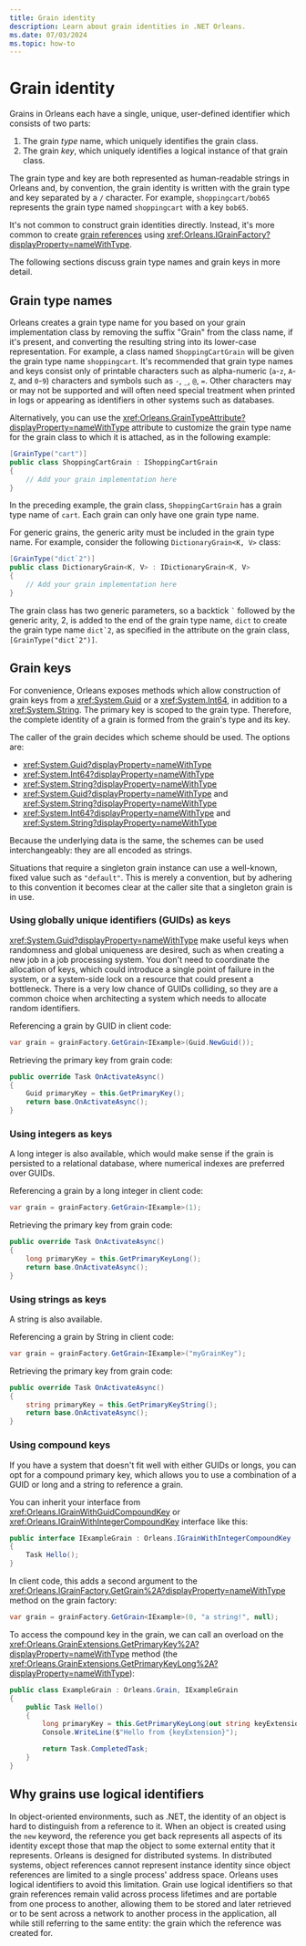 ```yaml
---
title: Grain identity
description: Learn about grain identities in .NET Orleans.
ms.date: 07/03/2024
ms.topic: how-to
---
```


# Grain identity

Grains in Orleans each have a single, unique, user-defined identifier which consists of two parts:

1. The grain _type_ name, which uniquely identifies the grain class.
2. The grain _key_, which uniquely identifies a logical instance of that grain class.

The grain type and key are both represented as human-readable strings in Orleans and, by convention, the grain identity is written with the grain type and key separated by a `/` character. For example, `shoppingcart/bob65` represents the grain type named `shoppingcart` with a key `bob65`.

It's not common to construct grain identities directly. Instead, it's more common to create [grain references](./grain-references.md) using <xref:Orleans.IGrainFactory?displayProperty=nameWithType>.

The following sections discuss grain type names and grain keys in more detail.

## Grain type names

Orleans creates a grain type name for you based on your grain implementation class by removing the suffix "Grain" from the class name, if it's present, and converting the resulting string into its lower-case representation. For example, a class named `ShoppingCartGrain` will be given the grain type name `shoppingcart`. It's recommended that grain type names and keys consist only of printable characters such as alpha-numeric (`a`-`z`, `A`-`Z`, and `0`-`9`) characters and symbols such as `-`, `_`, `@`, `=`. Other characters may or may not be supported and will often need special treatment when printed in logs or appearing as identifiers in other systems such as databases.

Alternatively, you can use the <xref:Orleans.GrainTypeAttribute?displayProperty=nameWithType> attribute to customize the grain type name for the grain class to which it is attached, as in the following example:

```csharp
[GrainType("cart")]
public class ShoppingCartGrain : IShoppingCartGrain
{
    // Add your grain implementation here
}
```

In the preceding example, the grain class, `ShoppingCartGrain` has a grain type name of `cart`. Each grain can only have one grain type name.

For generic grains, the generic arity must be included in the grain type name. For example, consider the following `DictionaryGrain<K, V>` class:

```csharp
[GrainType("dict`2")]
public class DictionaryGrain<K, V> : IDictionaryGrain<K, V>
{
    // Add your grain implementation here
}
```

The grain class has two generic parameters, so a backtick `` ` `` followed by the generic arity, 2, is added to the end of the grain type name, `dict` to create the grain type name ``dict`2``, as specified in the attribute on the grain class, ``[GrainType("dict`2")]``.

## Grain keys

For convenience, Orleans exposes methods which allow construction of grain keys from a <xref:System.Guid> or a <xref:System.Int64>, in addition to a <xref:System.String>.
The primary key is scoped to the grain type.
Therefore, the complete identity of a grain is formed from the grain's type and its key.

The caller of the grain decides which scheme should be used. The options are:

* <xref:System.Guid?displayProperty=nameWithType>
* <xref:System.Int64?displayProperty=nameWithType>
* <xref:System.String?displayProperty=nameWithType>
* <xref:System.Guid?displayProperty=nameWithType> and <xref:System.String?displayProperty=nameWithType>
* <xref:System.Int64?displayProperty=nameWithType> and <xref:System.String?displayProperty=nameWithType>

Because the underlying data is the same, the schemes can be used interchangeably: they are all encoded as strings.

Situations that require a singleton grain instance can use a well-known, fixed value such as `"default"`. This is merely a convention, but by adhering to this convention it becomes clear at the caller site that a singleton grain is in use.

### Using globally unique identifiers (GUIDs) as keys

<xref:System.Guid?displayProperty=nameWithType> make useful keys when randomness and global uniqueness are desired, such as when creating a new job in a job processing system. You don't need to coordinate the allocation of keys, which could introduce a single point of failure in the system, or a system-side lock on a resource that could present a bottleneck. There is a very low chance of GUIDs colliding, so they are a common choice when architecting a system which needs to allocate random identifiers.

Referencing a grain by GUID in client code:

```csharp
var grain = grainFactory.GetGrain<IExample>(Guid.NewGuid());
```

Retrieving the primary key from grain code:

```csharp
public override Task OnActivateAsync()
{
    Guid primaryKey = this.GetPrimaryKey();
    return base.OnActivateAsync();
}
```

### Using integers as keys

A long integer is also available, which would make sense if the grain is persisted to a relational database, where numerical indexes are preferred over GUIDs.

Referencing a grain by a long integer in client code:

```csharp
var grain = grainFactory.GetGrain<IExample>(1);
```

Retrieving the primary key from grain code:

```csharp
public override Task OnActivateAsync()
{
    long primaryKey = this.GetPrimaryKeyLong();
    return base.OnActivateAsync();
}
```

### Using strings as keys

A string is also available.

Referencing a grain by String in client code:

```csharp
var grain = grainFactory.GetGrain<IExample>("myGrainKey");
```

Retrieving the primary key from grain code:

```csharp
public override Task OnActivateAsync()
{
    string primaryKey = this.GetPrimaryKeyString();
    return base.OnActivateAsync();
}
```

### Using compound keys

If you have a system that doesn't fit well with either GUIDs or longs, you can opt for a compound primary key, which allows you to use a combination of a GUID or long and a string to reference a grain.

You can inherit your interface from <xref:Orleans.IGrainWithGuidCompoundKey> or <xref:Orleans.IGrainWithIntegerCompoundKey> interface like this:

```csharp
public interface IExampleGrain : Orleans.IGrainWithIntegerCompoundKey
{
    Task Hello();
}
```

In client code, this adds a second argument to the <xref:Orleans.IGrainFactory.GetGrain%2A?displayProperty=nameWithType> method on the grain factory:

```csharp
var grain = grainFactory.GetGrain<IExample>(0, "a string!", null);
```

To access the compound key in the grain, we can call an overload on the <xref:Orleans.GrainExtensions.GetPrimaryKey%2A?displayProperty=nameWithType> method (the <xref:Orleans.GrainExtensions.GetPrimaryKeyLong%2A?displayProperty=nameWithType>):

```csharp
public class ExampleGrain : Orleans.Grain, IExampleGrain
{
    public Task Hello()
    {
        long primaryKey = this.GetPrimaryKeyLong(out string keyExtension);
        Console.WriteLine($"Hello from {keyExtension}");

        return Task.CompletedTask;
    }
}
```

## Why grains use logical identifiers

In object-oriented environments, such as .NET, the identity of an object is hard to distinguish from a reference to it. When an object is created using the `new` keyword, the reference you get back represents all aspects of its identity except those that map the object to some external entity that it represents. Orleans is designed for distributed systems. In distributed systems, object references cannot represent instance identity since object references are limited to a single process' address space. Orleans uses logical identifiers to avoid this limitation. Grain use logical identifiers so that grain references remain valid across process lifetimes and are portable from one process to another, allowing them to be stored and later retrieved or to be sent across a network to another process in the application, all while still referring to the same entity: the grain which the reference was created for.
